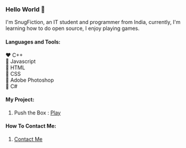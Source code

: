 ### Hello World 👋
I'm SnugFiction, an IT student and programmer from India, currently, I'm learning how to do open source, I enjoy playing games.

#### Languages and Tools:
:heart:  C++ <br>
:green_heart:  Javascript <br>
:blue_heart:  HTML<br>
:yellow_heart: CSS<br>
:purple_heart: Adobe Photoshop<br>
:sparkling_heart: C#

#### My Project:
1) Push the Box : [Play](https://simmer.io/@FuriousZyan/push-the-box)

#### How To Contact Me:
1) [Contact Me](https://www.linkedin.com/in/shoheb-shaikh-2b0b43145)






